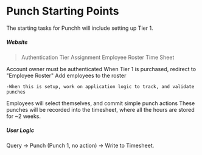 # Punch Starting Points

The starting tasks for Punchh will include setting up Tier 1.

##### Website 
> Authentication
> Tier Assignment
> Employee Roster
> Time Sheet

Account owner must be authenticated
When Tier 1 is purchased, redirect to "Employee Roster"
Add employees to the roster

    -When this is setup, work on application logic to track, and validate punches
Employees will select themselves, and commit simple punch actions
These punches will be recorded into the timesheet, where all the hours are stored for ~2 weeks.

##### User Logic

Query -> Punch (Punch 1, no action) -> Write to Timesheet.